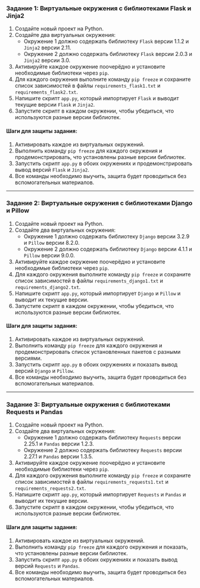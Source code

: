 ### Задание 1: Виртуальные окружения с библиотеками Flask и Jinja2

1. Создайте новый проект на Python.
2. Создайте два виртуальных окружения:
   - Окружение 1 должно содержать библиотеку `Flask` версии 1.1.2 и `Jinja2` версии 2.11.
   - Окружение 2 должно содержать библиотеку `Flask` версии 2.0.3 и `Jinja2` версии 3.0.
3. Активируйте каждое окружение поочерёдно и установите необходимые библиотеки через `pip`.
4. Для каждого окружения выполните команду `pip freeze` и сохраните список зависимостей в файлы `requirements_flask1.txt` и `requirements_flask2.txt`.
5. Напишите скрипт `app.py`, который импортирует `Flask` и выводит текущие версии `Flask` и `Jinja2`.
6. Запустите скрипт в каждом окружении, чтобы убедиться, что используются разные версии библиотек.

#### Шаги для защиты задания:
1. Активировать каждое из виртуальных окружений.
2. Выполнить команду `pip freeze` для каждого окружения и продемонстрировать, что установлены разные версии библиотек.
3. Запустить скрипт `app.py` в обоих окружениях и продемонстрировать вывод версий `Flask` и `Jinja2`.
4. Все команды необходимо выучить, защита будет проводиться без вспомогательных материалов.

---

### Задание 2: Виртуальные окружения с библиотеками Django и Pillow

1. Создайте новый проект на Python.
2. Создайте два виртуальных окружения:
   - Окружение 1 должно содержать библиотеку `Django` версии 3.2.9 и `Pillow` версии 8.2.0.
   - Окружение 2 должно содержать библиотеку `Django` версии 4.1.1 и `Pillow` версии 9.0.0.
3. Активируйте каждое окружение поочерёдно и установите необходимые библиотеки через `pip`.
4. Для каждого окружения выполните команду `pip freeze` и сохраните список зависимостей в файлы `requirements_django1.txt` и `requirements_django2.txt`.
5. Напишите скрипт `app.py`, который импортирует `Django` и `Pillow` и выводит их текущие версии.
6. Запустите скрипт в каждом окружении, чтобы убедиться, что используются разные версии библиотек.

#### Шаги для защиты задания:
1. Активировать каждое из виртуальных окружений.
2. Выполнить команду `pip freeze` для каждого окружения и продемонстрировать список установленных пакетов с разными версиями.
3. Запустить скрипт `app.py` в обоих окружениях и показать вывод версий `Django` и `Pillow`.
4. Все команды необходимо выучить, защита будет проводиться без вспомогательных материалов.

---

### Задание 3: Виртуальные окружения с библиотеками Requests и Pandas

1. Создайте новый проект на Python.
2. Создайте два виртуальных окружения:
   - Окружение 1 должно содержать библиотеку `Requests` версии 2.25.1 и `Pandas` версии 1.2.3.
   - Окружение 2 должно содержать библиотеку `Requests` версии 2.27.1 и `Pandas` версии 1.3.5.
3. Активируйте каждое окружение поочерёдно и установите необходимые библиотеки через `pip`.
4. Для каждого окружения выполните команду `pip freeze` и сохраните список зависимостей в файлы `requirements_requests1.txt` и `requirements_requests2.txt`.
5. Напишите скрипт `app.py`, который импортирует `Requests` и `Pandas` и выводит их текущие версии.
6. Запустите скрипт в каждом окружении, чтобы убедиться, что используются разные версии библиотек.

#### Шаги для защиты задания:
1. Активировать каждое из виртуальных окружений.
2. Выполнить команду `pip freeze` для каждого окружения и показать, что установлены разные версии библиотек.
3. Запустить скрипт `app.py` в обоих окружениях и показать вывод версий `Requests` и `Pandas`.
4. Все команды необходимо выучить, защита будет проводиться без вспомогательных материалов.

